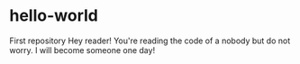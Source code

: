 # hello-world
First repository 
Hey reader!
You're reading the code of a nobody but do not worry.
I will become someone one day!
